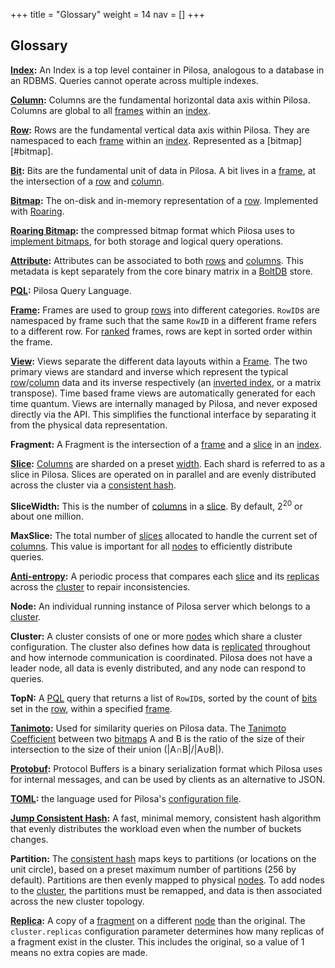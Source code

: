 +++
title = "Glossary"
weight = 14
nav = []
+++

## Glossary

<strong id="index">[Index](../data-model/#index):</strong> An Index is a top level container in Pilosa, analogous to a database in an RDBMS. Queries cannot operate across multiple indexes.

<strong id="column">[Column](../data-model/#column):</strong> Columns are the fundamental horizontal data axis within Pilosa. Columns are global to all [frames](#frame) within an [index](#index).

<strong id="row">[Row](../data-model/#row):</strong> Rows are the fundamental vertical data axis within Pilosa. They are namespaced to each [frame](#frame) within an [index](#index). Represented as a [bitmap][#bitmap].

<strong id="bit">[Bit](../data-model/#overview):</strong> Bits are the fundamental unit of data in Pilosa. A bit lives in a [frame](#frame), at the intersection of a [row](#row) and [column](#column).

<strong id="bitmap">[Bitmap](../data-model/#overview):</strong> The on-disk and in-memory representation of a [row](#row). Implemented with [Roaring](#roaring-bitmap).

<strong id="roaring-bitmap">[Roaring Bitmap](http://roaringbitmap.org):</strong> the compressed bitmap format which Pilosa uses to [implement bitmaps](../architecture/#roaring-bitmap-storage-format), for both storage and logical query operations.

<strong id="attribute">[Attribute](../data-model/#attribute):</strong> Attributes can be associated to both [rows](#row) and [columns](#column). This metadata is kept separately from the core binary matrix in a [BoltDB](https://github.com/boltdb/bolt) store.

<strong id="pql">[PQL](../query-language/):</strong> Pilosa Query Language.

<strong id="frame">[Frame](../data-model/#frame):</strong> Frames are used to group [rows](#row) into different categories. `RowID`s are namespaced by frame such that the same `RowID` in a different frame refers to a different row. For [ranked](#topn) frames, rows are kept in sorted order within the frame.

<strong id="view">[View](../data-model/#view):</strong> Views separate the different data layouts within a [Frame](#frame). The two primary views are standard and inverse which represent the typical [row](#row)/[column](#column) data and its inverse respectively (an [inverted index](https://en.wikipedia.org/wiki/Inverted_index), or a matrix transpose). Time based frame views are automatically generated for each time quantum. Views are internally managed by Pilosa, and never exposed directly via the API. This simplifies the functional interface by separating it from the physical data representation.

<strong id="fragment">Fragment:</strong> A Fragment is the intersection of a [frame](#frame) and a [slice](#slice) in an [index](#index).

<strong id="slice">[Slice](../data-model/#slice):</strong> [Columns](#column) are sharded on a preset [width](#slicewidth). Each shard is referred to as a slice in Pilosa. Slices are operated on in parallel and are evenly distributed across the cluster via a [consistent hash](#jump-consistent-hash).

<strong id="slicewidth">SliceWidth:</strong> This is the number of [columns](#column) in a [slice](#slice). By default, 2<sup>20</sup> or about one million.

<strong id="maxslice">MaxSlice:</strong> The total number of [slices](#slice) allocated to handle the current set of [columns](#columns). This value is important for all [nodes](#node) to efficiently distribute queries.

<strong id="anti-entropy">[Anti-entropy](../configuration/#anti-entropy-interval):</strong> A periodic process that compares each [slice](#slice) and its [replicas](#replica) across the [cluster](#cluster) to repair inconsistencies.

<strong id="node">Node:</strong> An individual running instance of Pilosa server which belongs to a [cluster](#cluster).

<strong id="cluster">Cluster:</strong> A cluster consists of one or more [nodes](#node) which share a cluster configuration. The cluster also defines how data is [replicated](#replica) throughout and how internode communication is coordinated. Pilosa does not have a leader node, all data is evenly distributed, and any node can respond to queries.

<strong id="topn">TopN:</strong> A [PQL](#pql) query that returns a list of `RowID`s, sorted by the count of [bits](#bit) set in the [row](#row), within a specified [frame](#frame).

<strong id="tanimoto">[Tanimoto](../examples/#chemical-similarity-search):</strong> Used for similarity queries on Pilosa data. The [Tanimoto Coefficient](https://en.wikipedia.org/wiki/Jaccard_index#Tanimoto_similarity_and_distance) between two [bitmaps](#bitmap) A and B is the ratio of the size of their intersection to the size of their union (|A∩B|/|A∪B|).

<strong id="protobuf">[Protobuf](https://developers.google.com/protocol-buffers/):</strong> Protocol Buffers is a binary serialization format which Pilosa uses for internal messages, and can be used by clients as an alternative to JSON.

<strong id="toml">[TOML](https://github.com/toml-lang/toml):</strong> the language used for Pilosa's [configuration file](../configuration).

<strong id="jump-consistent-hash">[Jump Consistent Hash](https://arxiv.org/pdf/1406.2294v1.pdf):</strong> A fast, minimal memory, consistent hash algorithm that evenly distributes the workload even when the number of buckets changes.

<strong id="partition">Partition:</strong> The [consistent hash](#jump-consistent-hash) maps keys to partitions (or locations on the unit circle), based on a preset maximum number of partitions (256 by default). Partitions are then evenly mapped to physical [nodes](#node). To add nodes to the [cluster](#cluster), the partitions must be remapped, and data is then associated across the new cluster topology.

<strong id="replica">[Replica](../configuration/#cluster-replicas):</strong> A copy of a [fragment](#fragment) on a different [node](#node) than the original. The `cluster.replicas` configuration parameter determines how many replicas of a fragment exist in the cluster. This includes the original, so a value of 1 means no extra copies are made.
